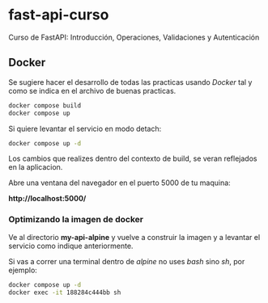 # fast-api-curso
Curso de FastAPI: Introducción, Operaciones, Validaciones y Autenticación

## Docker

Se sugiere hacer el desarrollo de todas las practicas usando *Docker* tal y como se indica en el archivo de buenas practicas.

```sh
docker compose build
docker compose up
```
Si quiere levantar el servicio en modo detach:
```sh
docker compose up -d
```

Los cambios que realizes dentro del contexto de build, se veran reflejados en la aplicacion. 

Abre una ventana del navegador en el puerto 5000 de tu maquina:

**http://localhost:5000/** 

### Optimizando la imagen de docker

Ve al directorio **my-api-alpine** y vuelve a construir la imagen y a levantar el servicio como indique anteriormente. 

Si vas a correr una terminal dentro de *alpine* no uses *bash* sino *sh*, por ejemplo:

```sh
docker compose up -d
docker exec -it 188284c444bb sh
```
